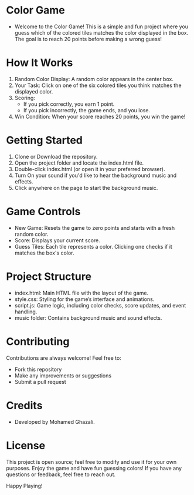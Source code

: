 # Color Game
- Welcome to the Color Game! This is a simple and fun project where you guess which of the colored tiles matches the color displayed in the box. The goal is to reach 20 points before making a wrong guess!

# How It Works
1. Random Color Display: A random color appears in the center box.
2. Your Task: Click on one of the six colored tiles you think matches the displayed color.
3. Scoring:
    - If you pick correctly, you earn 1 point.
    - If you pick incorrectly, the game ends, and you lose.
4. Win Condition: When your score reaches 20 points, you win the game!

# Getting Started
1. Clone or Download the repository.
2. Open the project folder and locate the index.html file.
3. Double-click index.html (or open it in your preferred browser).
4. Turn On your sound if you'd like to hear the background music and effects.
5. Click anywhere on the page to start the background music.

# Game Controls
  - New Game: Resets the game to zero points and starts with a fresh random color.
  - Score: Displays your current score.
  - Guess Tiles: Each tile represents a color. Clicking one checks if it matches the box's color.

# Project Structure
  - index.html: Main HTML file with the layout of the game.
  - style.css: Styling for the game’s interface and animations.
  - script.js: Game logic, including color checks, score updates, and event handling.
  - music folder: Contains background music and sound effects.

# Contributing
Contributions are always welcome! Feel free to:
  - Fork this repository
  - Make any improvements or suggestions
  - Submit a pull request

# Credits
  - Developed by Mohamed Ghazali.

# License
This project is open source; feel free to modify and use it for your own purposes.
Enjoy the game and have fun guessing colors! If you have any questions or feedback, feel free to reach out.

Happy Playing!
